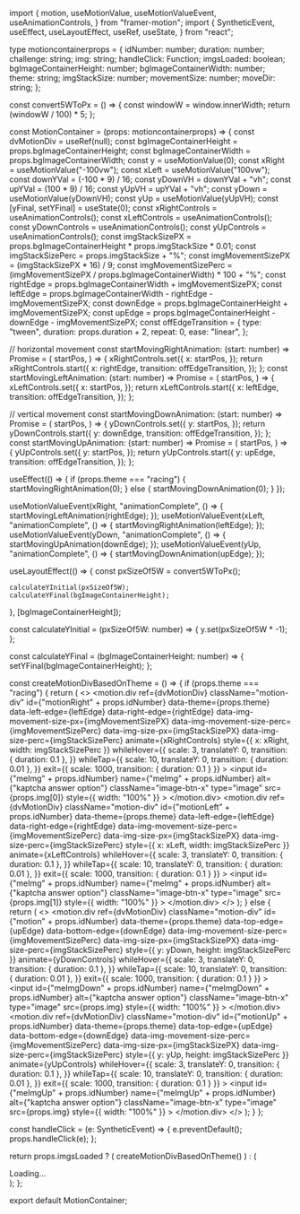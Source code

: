 import {
  motion,
  useMotionValue,
  useMotionValueEvent,
  useAnimationControls,
} from "framer-motion";
import {
  SyntheticEvent,
  useEffect,
  useLayoutEffect,
  useRef,
  useState,
} from "react";

type motioncontainerprops = {
  idNumber: number;
  duration: number;
  challenge: string;
  img: string;
  handleClick: Function;
  imgsLoaded: boolean;
  bgImageContainerHeight: number;
  bgImageContainerWidth: number;
  theme: string;
  imgStackSize: number;
  movementSize: number;
  moveDir: string;
};

const convert5WToPx = () => {
  const windowW = window.innerWidth;
  return (windowW / 100) * 5;
};

const MotionContainer = (props: motioncontainerprops) => {
  const dvMotionDiv = useRef<HTMLDivElement>(null);
  const bgImageContainerHeight = props.bgImageContainerHeight;
  const bgImageContainerWidth = props.bgImageContainerWidth;
  const y = useMotionValue(0);
  const xRight = useMotionValue("-100vw");
  const xLeft = useMotionValue("100vw");
  const downYVal = (-100 * 9) / 16;
  const yDownVH = downYVal + "vh";
  const upYVal = (100 * 9) / 16;
  const yUpVH = upYVal + "vh";
  const yDown = useMotionValue(yDownVH);
  const yUp = useMotionValue(yUpVH);
  const [yFinal, setYFinal] = useState(0);
  const xRightControls = useAnimationControls();
  const xLeftControls = useAnimationControls();
  const yDownControls = useAnimationControls();
  const yUpControls = useAnimationControls();
  const imgStackSizePX =
    props.bgImageContainerHeight * props.imgStackSize * 0.01;
  const imgStackSizePerc = props.imgStackSize + "%";
  const imgMovementSizePX = (imgStackSizePX * 16) / 9;
  const imgMovementSizePerc =
    (imgMovementSizePX / props.bgImageContainerWidth) * 100 + "%";
  const rightEdge = props.bgImageContainerWidth + imgMovementSizePX;
  const leftEdge = props.bgImageContainerWidth - rightEdge - imgMovementSizePX;
  const downEdge = props.bgImageContainerHeight + imgMovementSizePX;
  const upEdge = props.bgImageContainerHeight - downEdge - imgMovementSizePX;
  const offEdgeTransition = {
    type: "tween",
    duration: props.duration + 2,
    repeat: 0,
    ease: "linear",
  };

  // horizontal movement
  const startMovingRightAnimation: (start: number) => Promise<any> = (
    startPos,
  ) => {
    xRightControls.set({
      x: startPos,
    });
    return xRightControls.start({
      x: rightEdge,
      transition: offEdgeTransition,
    });
  };
  const startMovingLeftAnimation: (start: number) => Promise<any> = (
    startPos,
  ) => {
    xLeftControls.set({
      x: startPos,
    });
    return xLeftControls.start({
      x: leftEdge,
      transition: offEdgeTransition,
    });
  };

  // vertical movement
  const startMovingDownAnimation: (start: number) => Promise<any> = (
    startPos,
  ) => {
    yDownControls.set({
      y: startPos,
    });
    return yDownControls.start({
      y: downEdge,
      transition: offEdgeTransition,
    });
  };
  const startMovingUpAnimation: (start: number) => Promise<any> = (
    startPos,
  ) => {
    yUpControls.set({
      y: startPos,
    });
    return yUpControls.start({
      y: upEdge,
      transition: offEdgeTransition,
    });
  };

  useEffect(() => {
    if (props.theme === "racing") {
      startMovingRightAnimation(0);
    } else {
      startMovingDownAnimation(0);
    }
  });

  useMotionValueEvent(xRight, "animationComplete", () => {
    startMovingLeftAnimation(rightEdge);
  });
  useMotionValueEvent(xLeft, "animationComplete", () => {
    startMovingRightAnimation(leftEdge);
  });
  useMotionValueEvent(yDown, "animationComplete", () => {
    startMovingUpAnimation(downEdge);
  });
  useMotionValueEvent(yUp, "animationComplete", () => {
    startMovingDownAnimation(upEdge);
  });

  useLayoutEffect(() => {
    const pxSizeOf5W = convert5WToPx();

    calculateYInitial(pxSizeOf5W);
    calculateYFinal(bgImageContainerHeight);
  }, [bgImageContainerHeight]);

  const calculateYInitial = (pxSizeOf5W: number) => {
    y.set(pxSizeOf5W * -1);
  };

  const calculateYFinal = (bgImageContainerHeight: number) => {
    setYFinal(bgImageContainerHeight);
  };

  const createMotionDivBasedOnTheme = () => {
    if (props.theme === "racing") {
      return (
        <>
          <motion.div
            ref={dvMotionDiv}
            className="motion-div"
            id={"motionRight" + props.idNumber}
            data-theme={props.theme}
            data-left-edge={leftEdge}
            data-right-edge={rightEdge}
            data-img-movement-size-px={imgMovementSizePX}
            data-img-movement-size-perc={imgMovementSizePerc}
            data-img-size-px={imgStackSizePX}
            data-img-size-perc={imgStackSizePerc}
            animate={xRightControls}
            style={{ x: xRight, width: imgStackSizePerc }}
            whileHover={{
              scale: 3,
              translateY: 0,
              transition: { duration: 0.1 },
            }}
            whileTap={{
              scale: 10,
              translateY: 0,
              transition: { duration: 0.01 },
            }}
            exit={{ scale: 1000, transition: { duration: 0.1 } }}
          >
            <input
              id={"meImg" + props.idNumber}
              name={"meImg" + props.idNumber}
              alt={"kaptcha answer option"}
              className="image-btn-x"
              type="image"
              src={props.img[0]}
              style={{ width: "100%" }}
            ></input>
          </motion.div>
          <motion.div
            ref={dvMotionDiv}
            className="motion-div"
            id={"motionLeft" + props.idNumber}
            data-theme={props.theme}
            data-left-edge={leftEdge}
            data-right-edge={rightEdge}
            data-img-movement-size-perc={imgMovementSizePerc}
            data-img-size-px={imgStackSizePX}
            data-img-size-perc={imgStackSizePerc}
            style={{ x: xLeft, width: imgStackSizePerc }}
            animate={xLeftControls}
            whileHover={{
              scale: 3,
              translateY: 0,
              transition: { duration: 0.1 },
            }}
            whileTap={{
              scale: 10,
              translateY: 0,
              transition: { duration: 0.01 },
            }}
            exit={{ scale: 1000, transition: { duration: 0.1 } }}
          >
            <input
              id={"meImg" + props.idNumber}
              name={"meImg" + props.idNumber}
              alt={"kaptcha answer option"}
              className="image-btn-x"
              type="image"
              src={props.img[1]}
              style={{ width: "100%" }}
            ></input>
          </motion.div>
        </>
      );
    } else {
      return (
        <>
          <motion.div
            ref={dvMotionDiv}
            className="motion-div"
            id={"motion" + props.idNumber}
            data-theme={props.theme}
            data-top-edge={upEdge}
            data-bottom-edge={downEdge}
            data-img-movement-size-perc={imgMovementSizePerc}
            data-img-size-px={imgStackSizePX}
            data-img-size-perc={imgStackSizePerc}
            style={{ y: yDown, height: imgStackSizePerc }}
            animate={yDownControls}
            whileHover={{
              scale: 3,
              translateY: 0,
              transition: { duration: 0.1 },
            }}
            whileTap={{
              scale: 10,
              translateY: 0,
              transition: { duration: 0.01 },
            }}
            exit={{ scale: 1000, transition: { duration: 0.1 } }}
          >
            <input
              id={"meImgDown" + props.idNumber}
              name={"meImgDown" + props.idNumber}
              alt={"kaptcha answer option"}
              className="image-btn-x"
              type="image"
              src={props.img}
              style={{ width: "100%" }}
            ></input>
          </motion.div>
          <motion.div
            ref={dvMotionDiv}
            className="motion-div"
            id={"motionUp" + props.idNumber}
            data-theme={props.theme}
            data-top-edge={upEdge}
            data-bottom-edge={downEdge}
            data-img-movement-size-perc={imgMovementSizePerc}
            data-img-size-px={imgStackSizePX}
            data-img-size-perc={imgStackSizePerc}
            style={{ y: yUp, height: imgStackSizePerc }}
            animate={yUpControls}
            whileHover={{
              scale: 3,
              translateY: 0,
              transition: { duration: 0.1 },
            }}
            whileTap={{
              scale: 10,
              translateY: 0,
              transition: { duration: 0.01 },
            }}
            exit={{ scale: 1000, transition: { duration: 0.1 } }}
          >
            <input
              id={"meImgUp" + props.idNumber}
              name={"meImgUp" + props.idNumber}
              alt={"kaptcha answer option"}
              className="image-btn-x"
              type="image"
              src={props.img}
              style={{ width: "100%" }}
            ></input>
          </motion.div>
        </>
      );
    }
  };

  const handleClick = (e: SyntheticEvent) => {
    e.preventDefault();
    props.handleClick(e);
  };

  return props.imgsLoaded ? (
    createMotionDivBasedOnTheme()
  ) : (
    <div>Loading...</div>
  );
};

export default MotionContainer;
